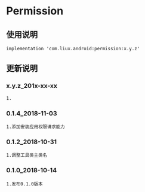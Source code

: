 Permission
===

使用说明
---
```
implementation 'com.liux.android:permission:x.y.z'
```

更新说明
---
### x.y.z_201x-xx-xx
    1.

### 0.1.4_2018-11-03
    1.添加安装应用权限请求能力

### 0.1.2_2018-10-31
    1.调整工具类主类名

### 0.1.0_2018-10-14
    1.发布0.1.0版本